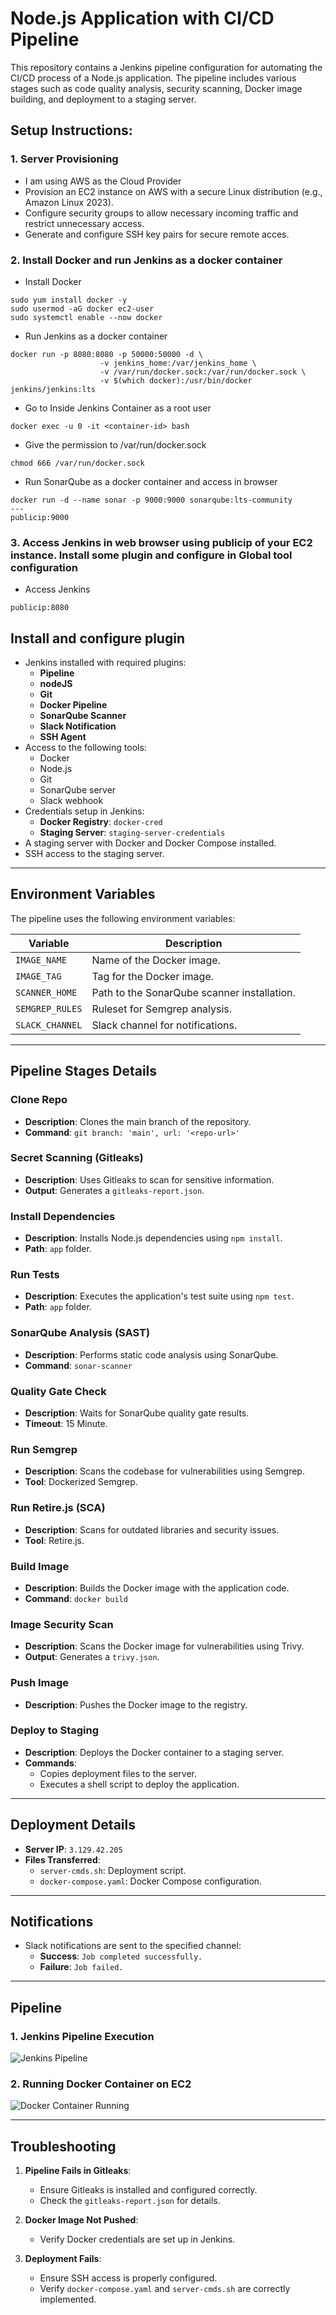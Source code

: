 # Node.js Application with CI/CD Pipeline

This repository contains a Jenkins pipeline configuration for automating the CI/CD process of a Node.js application. The pipeline includes various stages such as code quality analysis, security scanning, Docker image building, and deployment to a staging server.

## Setup Instructions:

### 1. Server Provisioning
- I am using AWS as the Cloud Provider
- Provision an EC2 instance on AWS with a secure Linux distribution (e.g., Amazon Linux 2023).
- Configure security groups to allow necessary incoming traffic and restrict unnecessary access.
- Generate and configure SSH key pairs for secure remote acces.

### 2. Install Docker and run Jenkins as a docker container
- Install Docker
```
sudo yum install docker -y
sudo usermod -aG docker ec2-user
sudo systemctl enable --now docker
```
- Run Jenkins as a docker container
```
docker run -p 8080:8080 -p 50000:50000 -d \
                    -v jenkins_home:/var/jenkins_home \
                    -v /var/run/docker.sock:/var/run/docker.sock \
                    -v $(which docker):/usr/bin/docker jenkins/jenkins:lts
```
- Go to Inside Jenkins Container as a root user
```
docker exec -u 0 -it <container-id> bash
```
- Give the permission to /var/run/docker.sock
```
chmod 666 /var/run/docker.sock
```
- Run SonarQube as a docker container and access in browser
```
docker run -d --name sonar -p 9000:9000 sonarqube:lts-community
---
publicip:9000
```
### 3. Access Jenkins in web browser using publicip of your EC2 instance. Install some plugin and configure in Global tool configuration
- Access Jenkins
```
publicip:8080
```
## Install and configure plugin

- Jenkins installed with required plugins:
  - **Pipeline**
  - **nodeJS**
  - **Git**
  - **Docker Pipeline**
  - **SonarQube Scanner**
  - **Slack Notification**
  - **SSH Agent**
- Access to the following tools:
  - Docker
  - Node.js
  - Git
  - SonarQube server
  - Slack webhook
- Credentials setup in Jenkins:
  - **Docker Registry**: `docker-cred`
  - **Staging Server**: `staging-server-credentials`
- A staging server with Docker and Docker Compose installed.
- SSH access to the staging server.

---

## Environment Variables

The pipeline uses the following environment variables:

| Variable         | Description                                     |
|------------------|-------------------------------------------------|
| `IMAGE_NAME`     | Name of the Docker image.                      |
| `IMAGE_TAG`      | Tag for the Docker image.                      |
| `SCANNER_HOME`   | Path to the SonarQube scanner installation.    |
| `SEMGREP_RULES`  | Ruleset for Semgrep analysis.                  |
| `SLACK_CHANNEL`  | Slack channel for notifications.               |

---

## Pipeline Stages Details

### Clone Repo
- **Description**: Clones the main branch of the repository.
- **Command**: `git branch: 'main', url: '<repo-url>'`

### Secret Scanning (Gitleaks)
- **Description**: Uses Gitleaks to scan for sensitive information.
- **Output**: Generates a `gitleaks-report.json`.

### Install Dependencies
- **Description**: Installs Node.js dependencies using `npm install`.
- **Path**: `app` folder.

### Run Tests
- **Description**: Executes the application's test suite using `npm test`.
- **Path**: `app` folder.

### SonarQube Analysis (SAST)
- **Description**: Performs static code analysis using SonarQube.
- **Command**: `sonar-scanner`

### Quality Gate Check
- **Description**: Waits for SonarQube quality gate results.
- **Timeout**: 15 Minute.

### Run Semgrep
- **Description**: Scans the codebase for vulnerabilities using Semgrep.
- **Tool**: Dockerized Semgrep.

### Run Retire.js (SCA)
- **Description**: Scans for outdated libraries and security issues.
- **Tool**: Retire.js.

### Build Image
- **Description**: Builds the Docker image with the application code.
- **Command**: `docker build`

### Image Security Scan
- **Description**: Scans the Docker image for vulnerabilities using Trivy.
- **Output**: Generates a `trivy.json`.

### Push Image
- **Description**: Pushes the Docker image to the registry.

### Deploy to Staging
- **Description**: Deploys the Docker container to a staging server.
- **Commands**:
  - Copies deployment files to the server.
  - Executes a shell script to deploy the application.

---

## Deployment Details

- **Server IP**: `3.129.42.205`
- **Files Transferred**:
  - `server-cmds.sh`: Deployment script.
  - `docker-compose.yaml`: Docker Compose configuration.

---

## Notifications

- Slack notifications are sent to the specified channel:
  - **Success**: `Job completed successfully.`
  - **Failure**: `Job failed.`

---

## Pipeline
### 1. Jenkins Pipeline Execution 
![Jenkins Pipeline](assets/pipeline.gif)

### 2. Running Docker Container on EC2
![Docker Container Running](assets/container.gif)

---

## Troubleshooting

1. **Pipeline Fails in Gitleaks**:
   - Ensure Gitleaks is installed and configured correctly.
   - Check the `gitleaks-report.json` for details.

2. **Docker Image Not Pushed**:
   - Verify Docker credentials are set up in Jenkins.

3. **Deployment Fails**:
   - Ensure SSH access is properly configured.
   - Verify `docker-compose.yaml` and `server-cmds.sh` are correctly implemented.

